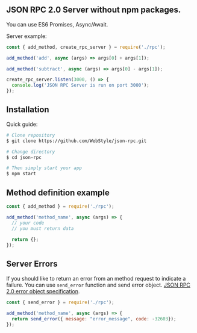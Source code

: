 **JSON RPC 2.0 Server without npm packages.**
--
You can use ES6 Promises, Async/Await.

Server example:
```js
const { add_method, create_rpc_server } = require('./rpc');

add_method('add', async (args) => args[0] + args[1]);

add_method('subtract', async (args) => args[0] - args[1]);

create_rpc_server.listen(3000, () => {
  console.log('JSON RPC Server is run on port 3000');
});
```
**Installation**
--
Quick guide:
```bash
# Clone repository
$ git clone https://github.com/WebStyle/json-rpc.git

# Change directory
$ cd json-rpc

# Then simply start your app
$ npm start
```


**Method definition example**
--
```js
const { add_method } = require('./rpc');

add_method('method_name', async (args) => {
  // your code 
  // you must return data
  
  return {};
});
```

**Server Errors**
--
If you should like to return an error from an method request to indicate a failure. You can use `send_error` function and send error object. [JSON RPC 2.0 error object specification](http://www.jsonrpc.org/specification#error_object). 
```js
const { send_error } = require('./rpc');

add_method('method_name', async (args) => {
  return send_error({ message: "error_message", code: -32603});
});
```